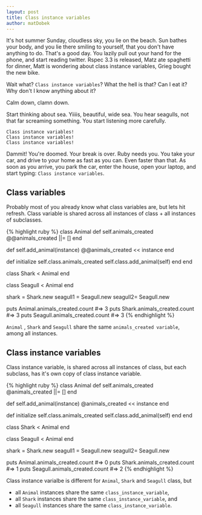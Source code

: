 ```yaml
---
layout: post
title: Class instance variables
author: matDobek
---
```


It's hot summer Sunday, cloudless sky, you lie on the beach. Sun bathes your body, and you lie there smiling to yourself, that you don't have anything to do. That's a good day. You lazily pull out your hand for the phone, and start reading twitter. Rspec 3.3 is released, Matz ate spaghetti for dinner, Matt is wondering about class instance variables, Grieg bought the new bike.

Wait what? `Class instance variables`? What the hell is that? Can I eat it? Why don't I know anything about it?

Calm down, clamn down.

Start thinking about sea. Yiiiis, beautiful, wide sea. You hear seagulls, not that far screaming something. You start listening more carefully.

    Class instance variables!
    Class instance variables!
    Class instance variables!

Dammit! You're doomed. Your break is over. Ruby needs you.
You take your car, and drive to your home as fast as you can. Even faster than that. As soon as you arrive, you park the car, enter the house, open your laptop, and start typing: `Class instance variables`.

## Class variables

Probably most of you already know what class variables are, but lets hit refresh.
Class variable is shared across all instances of class + all instances of subclasses.

{% highlight ruby %}
class Animal
  def self.animals_created
    @@animals_created ||= []
  end

  def self.add_animal(instance)
    @@animals_created << instance
  end

  def initialize
    self.class.animals_created
    self.class.add_animal(self)
  end
end

class Shark < Animal
end

class Seagull < Animal
end

shark = Shark.new
seagull1 = Seagull.new
seagull2= Seagull.new

puts Animal.animals_created.count #=> 3
puts Shark.animals_created.count #=> 3
puts Seagull.animals_created.count #=> 3
{% endhighlight %}

`Animal` , `Shark` and `Seagull` share the same `animals_created variable`, among all instances.

## Class instance variables

Class instance variable, is shared across all instances of class, but each subclass, has it's own copy of class instance variable.

{% highlight ruby %}
class Animal
  def self.animals_created
    @animals_created ||= []
  end

  def self.add_animal(instance)
    @animals_created << instance
  end

  def initialize
    self.class.animals_created
    self.class.add_animal(self)
  end
end

class Shark < Animal
end

class Seagull < Animal
end

shark = Shark.new
seagull1 = Seagull.new
seagull2= Seagull.new

puts Animal.animals_created.count #=> 0
puts Shark.animals_created.count #=> 1
puts Seagull.animals_created.count #=> 2
{% endhighlight %}

Class instance varialbe is different for `Animal`, `Shark` and `Seagull` class, but

- all `Animal` instances share the same `class_instance_variable`,
- all `Shark` instances share the same `class_instance_variable`, and
- all `Seagull` instances share the same `class_instance_variable`.
